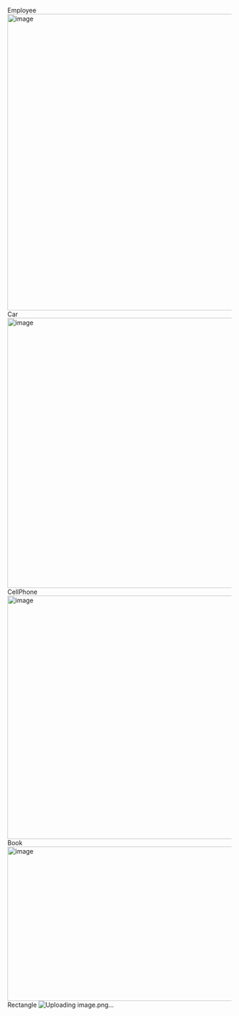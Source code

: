 Employee
<img width="1680" height="666" alt="image" src="https://github.com/user-attachments/assets/0089a886-f9d0-4c6a-bc89-d008a94f2aaf" />
Car 
<img width="1804" height="607" alt="image" src="https://github.com/user-attachments/assets/00b24637-556d-4421-93a3-e9497fc0cbfd" />
CellPhone
<img width="1389" height="547" alt="image" src="https://github.com/user-attachments/assets/9f80aabe-7558-4572-aaa7-7d0c720bf5bc" />
Book
<img width="907" height="347" alt="image" src="https://github.com/user-attachments/assets/33e19c21-9b43-4752-9c60-964160770afb" />
Rectangle
![Uploading image.png…]()

